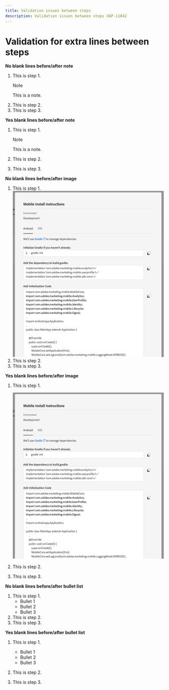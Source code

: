 ```yaml
---
title: Validation issues between steps
description: Validation issues between steps UGP-11842
---
```

# Validation for extra lines between steps

**No blank lines before/after note**

1. This is step 1.
   >[!NOTE]
   >
   >This is a note.
1. This is step 2.
1. This is step 3.

**Yes blank lines before/after note**

1. This is step 1.

   >[!NOTE]
   >
   >This is a note.

1. This is step 2.
1. This is step 3.

**No blank lines before/after image**

1. This is step 1.
   ![image](assets/android.png)
1. This is step 2.
1. This is step 3.

**Yes blank lines before/after image**

1. This is step 1.

   ![image](assets/android.png)

1. This is step 2.
1. This is step 3.

**No blank lines before/after bullet list**

1. This is step 1.
   * Bullet 1
   * Bullet 2
   * Bullet 3
1. This is step 2.
1. This is step 3.

**Yes blank lines before/after bullet list**

1. This is step 1.

   * Bullet 1
   * Bullet 2
   * Bullet 3

1. This is step 2.
1. This is step 3.

<!--
**No blank lines before/after shade box**

1. This is step 1.
   >[!BEGINSHADEBOX]

   There should be a shadebox component here

   >[!ENDSHADEBOX]
1. This is step 2.
1. This is step 3.

**Yes blank lines before/after shade box**

1. This is step 1.

   >[!BEGINSHADEBOX]

   There should be a shadebox component here

   >[!ENDSHADEBOX]

1. This is step 2.
1. This is step 3.
-->
